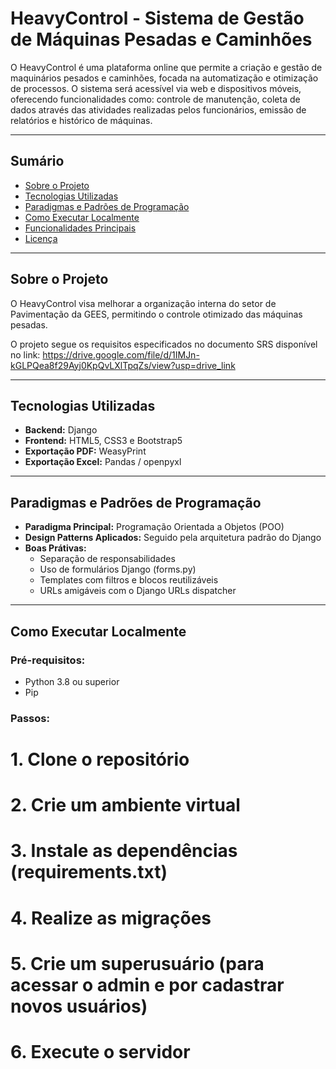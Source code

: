 # HeavyControl - Sistema de Gestão de Máquinas Pesadas e Caminhões

O HeavyControl é uma plataforma online que permite a criação e gestão de maquinários pesados e caminhões, focada na automatização e otimização de processos. O sistema será acessível via web e dispositivos móveis, oferecendo funcionalidades como: controle de manutenção, coleta de dados através das atividades realizadas pelos funcionários, emissão de relatórios e histórico de máquinas.

---

## Sumário

- [Sobre o Projeto](#-sobre-o-projeto)
- [Tecnologias Utilizadas](#-tecnologias-utilizadas)
- [Paradigmas e Padrões de Programação](#-paradigmas-e-padrões-de-programação)
- [Como Executar Localmente](#-como-executar-localmente)
- [Funcionalidades Principais](#-funcionalidades-principais)
- [Licença](#-licença)

---

## Sobre o Projeto

O HeavyControl visa melhorar a organização interna do setor de Pavimentação da GEES, permitindo o controle otimizado das máquinas pesadas. 

O projeto segue os requisitos especificados no documento SRS disponível no link: https://drive.google.com/file/d/1IMJn-kGLPQea8f29Ayj0KpQvLXlTpqZs/view?usp=drive_link

---

## Tecnologias Utilizadas

- **Backend:** Django
- **Frontend:** HTML5, CSS3 e Bootstrap5
- **Exportação PDF:** WeasyPrint
- **Exportação Excel:** Pandas / openpyxl

---

## Paradigmas e Padrões de Programação

- **Paradigma Principal:** Programação Orientada a Objetos (POO)
- **Design Patterns Aplicados:** Seguido pela arquitetura padrão do Django
- **Boas Prátivas:**
    - Separação de responsabilidades
    - Uso de formulários Django (forms.py)
    - Templates com filtros e blocos reutilizáveis
    - URLs amigáveis com o Django URLs dispatcher

---

## Como Executar Localmente

### Pré-requisitos:

- Python 3.8 ou superior
- Pip

### Passos:

# 1. Clone o repositório
# 2. Crie um ambiente virtual
# 3. Instale as dependências (requirements.txt)
# 4. Realize as migrações
# 5. Crie um superusuário (para acessar o admin e por cadastrar novos usuários)
# 6. Execute o servidor